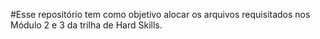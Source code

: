 #Esse repositório tem como objetivo alocar os arquivos requisitados nos Módulo 2 e 3 da trilha de Hard Skills.
